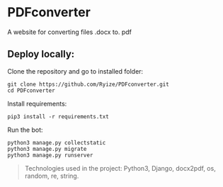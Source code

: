 # PDFconverter
A website for converting files .docx to. pdf

## Deploy locally:

Clone the repository and go to installed folder:
```
git clone https://github.com/Ryize/PDFconverter.git
cd PDFconverter
```

Install requirements:
```
pip3 install -r requirements.txt
```

Run the bot:
```
python3 manage.py collectstatic
python3 manage.py migrate
python3 manage.py runserver
```

> Technologies used in the project: Python3, Django, docx2pdf, os, random, re, string.
